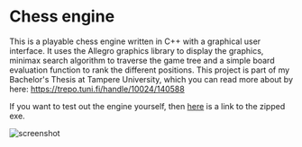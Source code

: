 Chess engine
======

This is a playable chess engine written in C++ with a graphical user interface. It uses the Allegro graphics library to display the graphics, minimax search algorithm to traverse the game tree and a simple board evaluation function to rank the different positions. This project is part of my Bachelor's Thesis at Tampere University, which you can read more about by here: https://trepo.tuni.fi/handle/10024/140588

If you want to test out the engine yourself, then [here](https://homepages.tuni.fi/igor.podsechin/chess.zip) is a link to the zipped exe.

![screenshot](https://i.imgur.com/BD5k92o.png)



